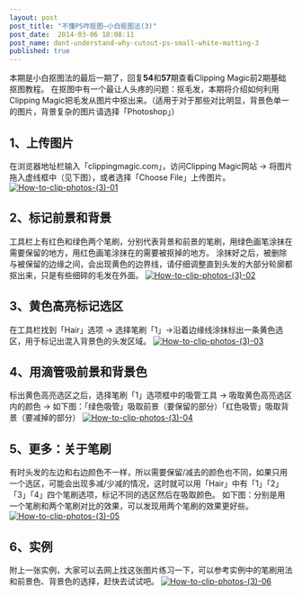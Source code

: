 ```yaml
---
layout: post
post_title: "不懂PS咋抠图—小白抠图法(3)"
post_date:  2014-03-06 18:08:11
post_name: dont-understand-why-cutout-ps-small-white-matting-3
published: true
---
```

本期是小白抠图法的最后一期了，回复**54**和**57**期查看Clipping Magic前2期基础抠图教程。 在抠图中有一个最让人头疼的问题：抠毛发，本期将介绍如何利用Clipping Magic把毛发从图片中抠出来。（适用于对于那些对比明显，背景色单一的图片，背景复杂的图片请选择「Photoshop」）

## 1、上传图片

在浏览器地址栏输入「clippingmagic.com」，访问Clipping Magic网站 -&gt; 将图片拖入虚线框中（见下图），或者选择「Choose File」上传图片。 [![How-to-clip-photos-(3)-01](http://7arnhx.com1.z0.glb.clouddn.com/wp-content/uploads/2014/03/How-to-clip-photos-3-01.jpg)](http://7arnhx.com1.z0.glb.clouddn.com/wp-content/uploads/2014/03/How-to-clip-photos-3-01.jpg)

## 2、标记前景和背景

工具栏上有红色和绿色两个笔刷，分别代表背景和前景的笔刷，用绿色画笔涂抹在需要保留的地方，用红色画笔涂抹在的需要被抠掉的地方。 涂抹好之后，被删除与被保留的边缘之间，会出现黄色的边界线，请仔细调整直到头发的大部分轮廓都抠出来，只是有些细碎的毛发在外面。 [![How-to-clip-photos-(3)-02](http://7arnhx.com1.z0.glb.clouddn.com/wp-content/uploads/2014/03/How-to-clip-photos-3-02.jpg)](http://7arnhx.com1.z0.glb.clouddn.com/wp-content/uploads/2014/03/How-to-clip-photos-3-02.jpg)

## 3、黄色高亮标记选区

在工具栏找到「Hair」选项 -&gt; 选择笔刷「1」-&gt;沿着边缘线涂抹标出一条黄色选区，用于标记出混入背景色的头发区域。 [![How-to-clip-photos-(3)-03](http://7arnhx.com1.z0.glb.clouddn.com/wp-content/uploads/2014/03/How-to-clip-photos-3-03.jpg)](http://7arnhx.com1.z0.glb.clouddn.com/wp-content/uploads/2014/03/How-to-clip-photos-3-03.jpg)

## 4、用滴管吸前景和背景色

标出黄色高亮选区之后，选择笔刷「1」选项框中的吸管工具 -&gt; 吸取黄色高亮选区内的颜色 -&gt; 如下图：「绿色吸管」吸取前景（要保留的部分）「红色吸管」吸取背景（要减掉的部分） [![How-to-clip-photos-(3)-04](http://7arnhx.com1.z0.glb.clouddn.com/wp-content/uploads/2014/03/How-to-clip-photos-3-04.jpg)](http://7arnhx.com1.z0.glb.clouddn.com/wp-content/uploads/2014/03/How-to-clip-photos-3-04.jpg)

## 5、更多：关于笔刷

有时头发的左边和右边颜色不一样，所以需要保留/减去的颜色也不同，如果只用一个选区，可能会出现多减/少减的情况，这时就可以用「Hair」中有「1」「2」「3」「4」四个笔刷选项，标记不同的选区然后在吸取颜色。 如下图：分别是用一个笔刷和两个笔刷对比的效果，可以发现用两个笔刷的效果更好些。 [![How-to-clip-photos-(3)-05](http://7arnhx.com1.z0.glb.clouddn.com/wp-content/uploads/2014/03/How-to-clip-photos-3-05.jpg)](http://7arnhx.com1.z0.glb.clouddn.com/wp-content/uploads/2014/03/How-to-clip-photos-3-05.jpg)

## 6、实例

附上一张实例，大家可以去网上找这张图片练习一下，可以参考实例中的笔刷用法和前景色、背景色的选择，赶快去试试吧。 [![How-to-clip-photos-(3)-06](http://7arnhx.com1.z0.glb.clouddn.com/wp-content/uploads/2014/03/How-to-clip-photos-3-06.jpg)](http://7arnhx.com1.z0.glb.clouddn.com/wp-content/uploads/2014/03/How-to-clip-photos-3-06.jpg)